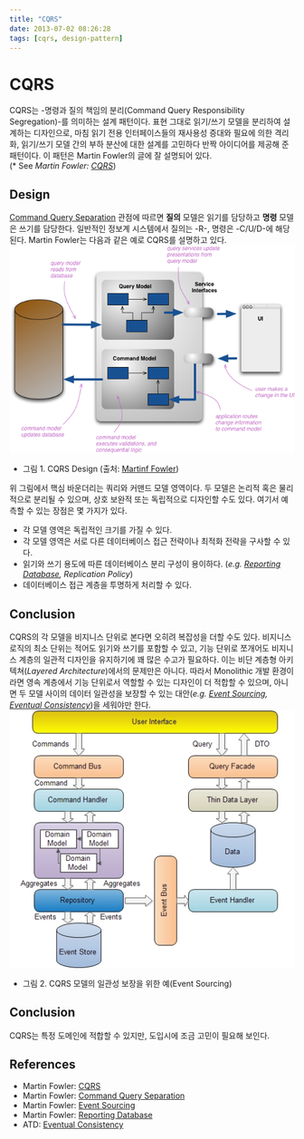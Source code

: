 ```yaml
---
title: "CQRS"
date: 2013-07-02 08:26:28
tags: [cqrs, design-pattern]
---
```


# CQRS
CQRS는 -명령과 질의 책임의 분리(Command Query Responsibility Segregation)-를 의미하는 설계 패턴이다. 표현 그대로 읽기/쓰기 모델을 분리하여 설계하는 디자인으로, 마침 읽기 전용 인터페이스들의 재사용성 증대와 필요에 의한 격리화, 읽기/쓰기 모델 간의 부하 분산에 대한 설계를 고민하다 반짝 아이디어를 제공해 준 패턴이다. 이 패턴은 Martin Fowler의 글에 잘 설명되어 있다.  
(* See _Martin Fowler: [CQRS](http://martinfowler.com/bliki/CQRS.html)_)

## Design
[Command Query Separation](http://martinfowler.com/bliki/CommandQuerySeparation.html) 관점에 따르면 **질의** 모델은 읽기를 담당하고 **명령** 모델은 쓰기를 담당한다. 일반적인 정보계 시스템에서 질의는 -R-, 명령은 -C/U/D-에 해당된다. Martin Fowler는 다음과 같은 예로 CQRS를 설명하고 있다.
![CQRS](/assets/image/cqrs.png)

- 그림 1. CQRS Design (출처: [Martinf Fowler](http://martinfowler.com/bliki/CQRS.html))

위 그림에서 핵심 바운더리는 쿼리와 커맨드 모델 영역이다. 두 모델은 논리적 혹은 물리적으로 분리될 수 있으며, 상호 보완적 또는 독립적으로 디자인할 수도 있다. 여기서 예측할 수 있는 장점은 몇 가지가 있다.
* 각 모델 영역은 독립적인 크기를 가질 수 있다.
* 각 모델 영역은 서로 다른 데이터베이스 접근 전략이나 최적화 전략을 구사할 수 있다.
* 읽기와 쓰기 용도에 따른 데이터베이스 분리 구성이 용이하다. (*e.g. [Reporting Database](http://martinfowler.com/bliki/ReportingDatabase.html), Replication Policy*)
* 데이터베이스 접근 계층을 투명하게 처리할 수 있다.

## Conclusion
CQRS의 각 모델을 비지니스 단위로 본다면 오히려 복잡성을 더할 수도 있다. 비지니스 로직의 최소 단위는 적어도 읽기와 쓰기를 포함할 수 있고, 기능 단위로 쪼개어도 비지니스 계층의 일관적 디자인을 유지하기에 꽤 많은 수고가 필요하다.
이는 비단 계층형 아키텍쳐(_Layered Architecture_)에서의 문제만은 아니다. 따라서 Monolithic 개발 환경이라면 영속 계층에서 기능 단위로서 역할할 수 있는 디자인이 더 적합할 수 있으며, 아니면 두 모델 사이의 데이터 일관성을 보장할 수 있는 대안(*e.g. [Event Sourcing](http://martinfowler.com/eaaDev/EventSourcing.html), [Eventual Consistency](http://www.allthingsdistributed.com/2008/12/eventually_consistent.html)*)을 세워야만 한다.
![CQRS and Event Sourcing](/assets/image/cqrs_02.jpg)

- 그림 2. CQRS 모델의 일관성 보장을 위한 예(Event Sourcing)

## Conclusion
CQRS는 특정 도메인에 적합할 수 있지만, 도입시에 조금 고민이 필요해 보인다.

## References
* Martin Fowler: [CQRS](http://martinfowler.com/bliki/CQRS.html)
* Martin Fowler: [Command Query Separation](http://martinfowler.com/bliki/CommandQuerySeparation.html)
* Martin Fowler: [Event Sourcing](http://martinfowler.com/eaaDev/EventSourcing.html)
* Martin Fowler: [Reporting Database](http://martinfowler.com/bliki/ReportingDatabase.html)
* ATD: [Eventual Consistency](http://www.allthingsdistributed.com/2008/12/eventually_consistent.html)
